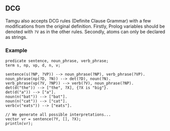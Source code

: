 ## DCG

Tamgu also accepts DCG rules (Definite Clause Grammar) with a few modifications from the original definition. Firstly, Prolog variables should be denoted with `?V` as in the other rules. Secondly, atoms can only be declared as strings.

### Example

```
predicate sentence, noun_phrase, verb_phrase;
term s, np, vp, d, n, v;

sentence(s(?NP, ?VP)) --> noun_phrase(?NP), verb_phrase(?VP).
noun_phrase(np(?D, ?N)) --> det(?D), noun(?N).
verb_phrase(vp(?V, ?NP)) --> verb(?V), noun_phrase(?NP).
det(d("the")) --> ["the", ?X], {?X is "big"}.
det(d("a")) --> ["a"].
noun(n("bat")) --> ["bat"].
noun(n("cat")) --> ["cat"].
verb(v("eats")) --> ["eats"].

// We generate all possible interpretations...
vector vr = sentence(?Y, [], ?X);
println(vr);
```